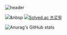 ![header](https://capsule-render.vercel.app/api?type=wave&color=gradient&height=300&section=header&text=INFORMATION&fontSize=40)

<img src="https://img.shields.io/badge/Java-007396?style=flat&logo=Java&logoColor=white"/></a>&nbsp
[![Solved.ac
프로필](http://mazassumnida.wtf/api/v2/generate_badge?boj=karma2)](https://solved.ac/karma2)

![Anurag's GitHub stats](https://github-readme-stats.vercel.app/api?username=karma244&hide=contribs,prs)

